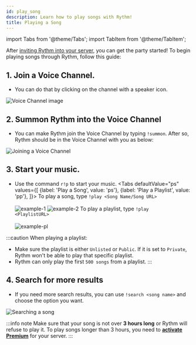 ```yaml
---
id: play_song
description: Learn how to play songs with Rythm!
title: Playing a Song
---
```


import Tabs from '@theme/Tabs';
import TabItem from '@theme/TabItem';

After [inviting Rythm into your server](/adding_rythm), you can get the party started! To begin playing songs through Rythm, follow this guide:


## 1. Join a Voice Channel.
  - You can do that by clicking on the channel with a speaker icon.

  ![Voice Channel image](/img/docs/playing-a-song/vc.gif)

## 2. Summon Rythm into the Voice Channel
  - You can make Rythm join the Voice Channel by typing `!summon`. After so, Rythm should be in the Voice Channel with you as below:

  ![Joining a Voice Channel](/img/docs/playing-a-song/joinvc.gif)

## 3. Start your music.

  - Use the command `r!p` to start your music.
  <Tabs
    defaultValue="ps"
    values={[
      {label: 'Play a Song', value: 'ps'},
      {label: 'Play a Playlist', value: 'pp'},
    ]}>
    <TabItem value="ps"> To play a song, type <code>!play &lt;Song Name/Song URL&gt;</code><br/><br/>
      <img src="/docs/img/docs/playing-a-song/playsongname.png" alt="example-1"/>
      <img src="/docs/img/docs/playing-a-song/playsonglink.png" alt="example-2"/>
    </TabItem>
    <TabItem value="pp"> To play a playlist, type <code>!play &lt;PlaylistURL&gt;</code><br/><br/>
      <img src="/docs/img/docs/playing-a-song/playplaylist.png" alt="example-pl"/>
    </TabItem>
  </Tabs>

:::caution When playing a playlist:
  - Make sure the playlist is either `Unlisted` or `Public`. If it is set to `Private`, Rythm won't be able to play that specific playlist.
  - Rythm can only play the first `500 songs` from a playlist.
:::

## 4. Search for more results
  - If you need more search results, you can use `!search <song name>` and choose the option you want.

  ![Searching a song](/img/docs/playing-a-song/searchsong.png)

:::info note
Make sure that your song is not over **3 hours long** or Rythm will refuse to play it. To play songs longer than 3 hours, you need to [**activate Premium**](/premium) for your server.
:::
